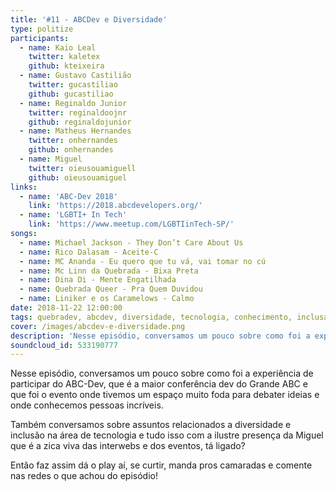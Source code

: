 ```yaml
---
title: '#11 - ABCDev e Diversidade'
type: politize
participants:
  - name: Kaio Leal
    twitter: kaletex
    github: kteixeira
  - name: Gustavo Castilião
    twitter: gucastiliao
    github: gucastiliao
  - name: Reginaldo Junior
    twitter: reginaldoojnr
    github: reginaldojunior
  - name: Matheus Hernandes
    twitter: onhernandes
    github: onhernandes
  - name: Miguel
    twitter: oieusouamiguell
    github: oieusouamiguel
links:
  - name: 'ABC-Dev 2018'
    link: 'https://2018.abcdevelopers.org/'
  - name: 'LGBTI+ In Tech'
    link: 'https://www.meetup.com/LGBTIinTech-SP/'
songs:
  - name: Michael Jackson - They Don’t Care About Us
  - name: Rico Dalasam - Aceite-C
  - name: MC Ananda - Eu quero que tu vá, vai tomar no cú
  - name: Mc Linn da Quebrada - Bixa Preta
  - name: Dina Di - Mente Engatilhada
  - name: Quebrada Queer - Pra Quem Duvidou
  - name: Liniker e os Caramelows - Calmo
date: 2018-11-22 12:00:00
tags: quebradev, abcdev, diversidade, tecnologia, conhecimento, inclusao, periferia
cover: /images/abcdev-e-diversidade.png
description: 'Nesse episódio, conversamos um pouco sobre como foi a experiência de participar  do ABC-Dev, que é a maior conferência dev do Grande ABC e que foi o evento onde tivemos um espaço muito foda para debater ideias e onde conhecemos pessoas incríveis.'
soundcloud_id: 533190777
---
```


Nesse episódio, conversamos um pouco sobre como foi a experiência de participar  do ABC-Dev, que é a maior conferência dev do Grande ABC e que foi o evento onde tivemos um espaço muito foda para debater ideias e onde conhecemos pessoas incríveis.
 
Também conversamos sobre assuntos relacionados a diversidade e inclusão na área de tecnologia e tudo isso com a ilustre presença da Miguel que é a zica viva das interwebs e dos eventos, tá ligado? 

Então faz assim dá o play aí, se curtir, manda pros camaradas e comente nas redes o que achou do episódio!
